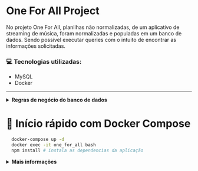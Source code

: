 # One For All Project

No projeto One For All, planilhas não normalizadas, de um aplicativo de streaming de música, foram normalizadas e populadas em um banco de dados. Sendo possível executar queries com o intuito de encontrar as informações solicitadas.

### 💻 Tecnologias utilizadas:

- MySQL
- Docker

---

<details>
  <summary><strong>Regras de negócio do banco de dados</strong></summary>
  
  - Informações sobre quais planos estão disponíveis e seus detalhes;
    - Cada pessoa usuária pode possuir apenas um plano.
 
  - Informações sobre todas as pessoas artistas;
    - Uma pessoa artista pode ter vários álbuns;
    - Uma pessoa artista pode ser seguida por várias pessoas usuárias.
  
  - Informações sobre todos os álbuns de cada artista;
    - Cada álbum possui apenas uma pessoa artista como principal;
    - Cada álbum possui várias canções.
  
  - Informações sobre todas as canções de cada álbum;
    - Cada canção está contida em apenas um álbum.
  
  - Informações sobre todas as pessoas usuárias, seus planos, seu histórico de reprodução e pessoas artistas seguidas.
    - Uma pessoa usuária pode possuir apenas um plano;
    - Cada música do histórico de reprodução pode aparecer uma única vez por pessoa (o objetivo do histórico é saber quais canções já foram reproduzidas e não quantas vezes foram reproduzidas);
    - Uma pessoa usuária pode seguir várias pessoas artistas, mas cada pessoa artista pode ser seguida apenas uma vez por pessoa usuária.
<br />
</details>

# 🐋 Início rápido com Docker Compose

``` Bash
  docker-compose up -d
  docker exec -it one_for_all bash
  npm install # instala as dependencias da aplicação
```
<details>
  <summary><strong>Mais informações</strong></summary>
  
  - `docker-compose up -d`
    - Inicia os serviços node e db
      - Esses serviços irão inicializar um container chamado `one_for_all` e outro chamado `one_for_all_db`.
      - Ao iniciar pela primeira vez, o docker constrói a imagem do serviço `node`, instalando as dependências Node necessárias para a avaliação automatizada
  
  - `docker exec -it one_for_all bash`
    - Acessa a linha de comando do container `one_for_all`
      - Isso dá acesso ao terminal interativo do container criado pelo compose, que está rodando em segundo plano
</details>
